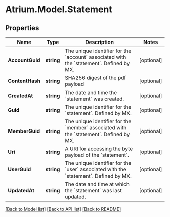 # Atrium.Model.Statement
## Properties

Name | Type | Description | Notes
------------ | ------------- | ------------- | -------------
**AccountGuid** | **string** | The unique identifier for the &#x60;account&#x60; associated with the &#x60;statement&#x60;. Defined by MX. | [optional] 
**ContentHash** | **string** | SHA256 digest of the pdf payload | [optional] 
**CreatedAt** | **string** | The date and time the &#x60;statement&#x60; was created. | [optional] 
**Guid** | **string** | The unique identifier for the &#x60;statement&#x60;. Defined by MX. | [optional] 
**MemberGuid** | **string** | The unique identifier for the &#x60;member&#x60; associated with the &#x60;statement&#x60;.  Defined by MX. | [optional] 
**Uri** | **string** | A URI for accessing the byte payload of the &#x60;statement&#x60;. | [optional] 
**UserGuid** | **string** | The unique identifier for the &#x60;user&#x60; associated with the &#x60;statement&#x60;.  Defined by MX. | [optional] 
**UpdatedAt** | **string** | The date and time at which the &#x60;statement&#x60; was last updated. | [optional] 

[[Back to Model list]](../README.md#documentation-for-models) [[Back to API list]](../README.md#documentation-for-api-endpoints) [[Back to README]](../README.md)

